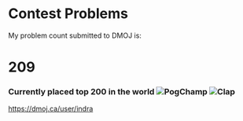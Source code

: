 # Contest Problems
 
My problem count submitted to DMOJ is:
# 209
### Currently placed top 200 in the world  ![PogChamp](https://cdn.frankerfacez.com/emoticon/293330/1) ![Clap](https://cdn.betterttv.net/emote/55b6f480e66682f576dd94f5/1x)
https://dmoj.ca/user/indra <br />
